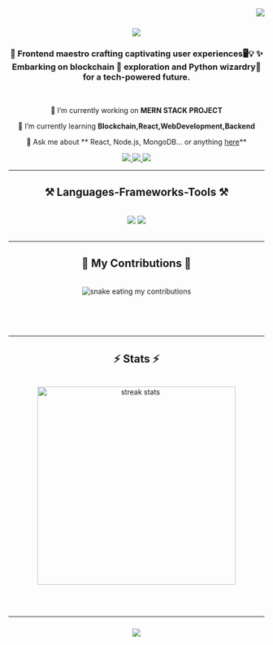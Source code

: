 <img align="right" src="https://visitor-badge.laobi.icu/badge?page_id=Shri2703.Shri2703" />




<h1 align="center">
    <img src="https://readme-typing-svg.herokuapp.com/?font=Righteous&size=35&center=true&vCenter=true&width=500&height=70&duration=4000&lines=Hi+There!+👋;+I'm+Poorna+Shri!;" />
</h1>


<h3 align="center">🚀 Frontend maestro crafting captivating user experiences🖥️💡 ✨ Embarking on blockchain 🔗 exploration and Python wizardry🐍 for a tech-powered future.</h3>

<br/>


<div align="center">
 
 🔭 I’m currently working on **MERN STACK PROJECT**
 
 🌱 I’m currently learning **Blockchain,React,WebDevelopment,Backend**

 💬 Ask me about ** React, Node.js, MongoDB... or anything [here](https://github.com/Shri2703)**

 
 </div>
 
<div align="center"> 
  <a href="mailto:poornashri2703@gmail.com @gmail.com">
    <img src="https://img.shields.io/badge/Gmail-333333?style=for-the-badge&logo=gmail&logoColor=red" />
  </a>
  <a href="https://www.linkedin.com/in/poorna-shri-779014220/" target="_blank">
    <img src="https://img.shields.io/badge/LinkedIn-0077B5?style=for-the-badge&logo=linkedin&logoColor=white" target="_blank" />
  </a>
  <a href="https://myportfolio-pkyv.onrender.com" target="_blank">
     <img src="https://img.shields.io/badge/Portfolio-FF5722?style=for-the-badge&logo=todoist&logoColor=white" target="_blank" /> <!-- sqlite, safari, google-chrome are other good icon options -->
  </a>
</div>

 <hr/>
 
<h2 align="center">⚒️ Languages-Frameworks-Tools ⚒️</h2>
<br/>
<div align="center">
    <img src="https://skillicons.dev/icons?i=react,bootstrap,mui,html,css,vscode,github,git" />
    <img src="https://skillicons.dev/icons?i=nodejs,java,python,javascript,mongodb,php,solidity" /><br>
    
</div>

<br/>
<hr/>

<div align="center">
  <h2>🐍 My Contributions 🐍</h2>
  <br>
  <img alt="snake eating my contributions" src="https://raw.githubusercontent.com/Shri2703/Shri2703/output/github-contribution-grid-snake.svg" />
  
  <br/><br/><br/>
</div>

<hr/>

<h2 align="center">⚡ Stats ⚡</h2>
<br>
<div align=center>
  <img width=390 src="https://streak-stats.demolab.com/?user=Shri2703&count_private=true&theme=react&border_radius=10" alt="streak stats"/>
<!--   <img width=390 src="https://github-readme-Shri2703.vercel.app/api?username=Shri2703&count_private=true&show_icons=true&theme=react&rank_icon=github&border_radius=10" alt="readme stats" /> -->
  <br/>
<!--   <img width=325 align="center" src="https://github-readme-Shri2703.vercel.app/api/top-langs/?username=Shri2703&hide=HTML&langs_count=8&layout=compact&theme=react&border_radius=10&size_weight=0.5&count_weight=0.5&exclude_repo=github-readme-stats" alt="top langs" />
</div> -->

<br/><br/>
<hr/>

<h3 align="center">
    <img src="https://readme-typing-svg.herokuapp.com/?font=Righteous&size=25&center=true&vCenter=true&width=500&height=70&duration=4000&lines=Thanks+for+visiting!+✌️;+Shoot+me+a+message+on+Linkedin!;I'm+always+down+to+collab+:)">
</h3>

<br/>


